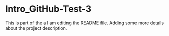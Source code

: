 # Intro_GitHub-Test-3
This is part of the a
I am editing the README file. Adding some more details about the project description.


